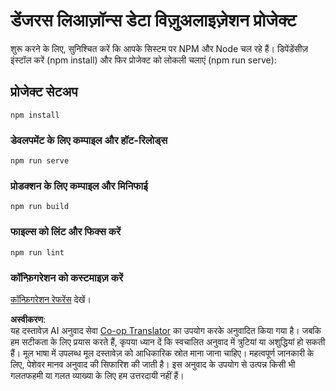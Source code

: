 <!--
CO_OP_TRANSLATOR_METADATA:
{
  "original_hash": "5c51a54dd89075a7a362890117b7ed9e",
  "translation_date": "2025-08-24T22:34:50+00:00",
  "source_file": "3-Data-Visualization/13-meaningful-visualizations/solution/README.md",
  "language_code": "hi"
}
-->
# डेंजरस लिआज़ॉन्स डेटा विज़ुअलाइज़ेशन प्रोजेक्ट

शुरू करने के लिए, सुनिश्चित करें कि आपके सिस्टम पर NPM और Node चल रहे हैं। डिपेंडेंसीज़ इंस्टॉल करें (npm install) और फिर प्रोजेक्ट को लोकली चलाएं (npm run serve):

## प्रोजेक्ट सेटअप
```
npm install
```

### डेवलपमेंट के लिए कम्पाइल और हॉट-रिलोड्स
```
npm run serve
```

### प्रोडक्शन के लिए कम्पाइल और मिनिफाई
```
npm run build
```

### फाइल्स को लिंट और फिक्स करें
```
npm run lint
```

### कॉन्फ़िगरेशन को कस्टमाइज़ करें
[कॉन्फ़िगरेशन रेफरेंस](https://cli.vuejs.org/config/) देखें।

**अस्वीकरण**:  
यह दस्तावेज़ AI अनुवाद सेवा [Co-op Translator](https://github.com/Azure/co-op-translator) का उपयोग करके अनुवादित किया गया है। जबकि हम सटीकता के लिए प्रयास करते हैं, कृपया ध्यान दें कि स्वचालित अनुवाद में त्रुटियां या अशुद्धियां हो सकती हैं। मूल भाषा में उपलब्ध मूल दस्तावेज़ को आधिकारिक स्रोत माना जाना चाहिए। महत्वपूर्ण जानकारी के लिए, पेशेवर मानव अनुवाद की सिफारिश की जाती है। इस अनुवाद के उपयोग से उत्पन्न किसी भी गलतफहमी या गलत व्याख्या के लिए हम उत्तरदायी नहीं हैं।